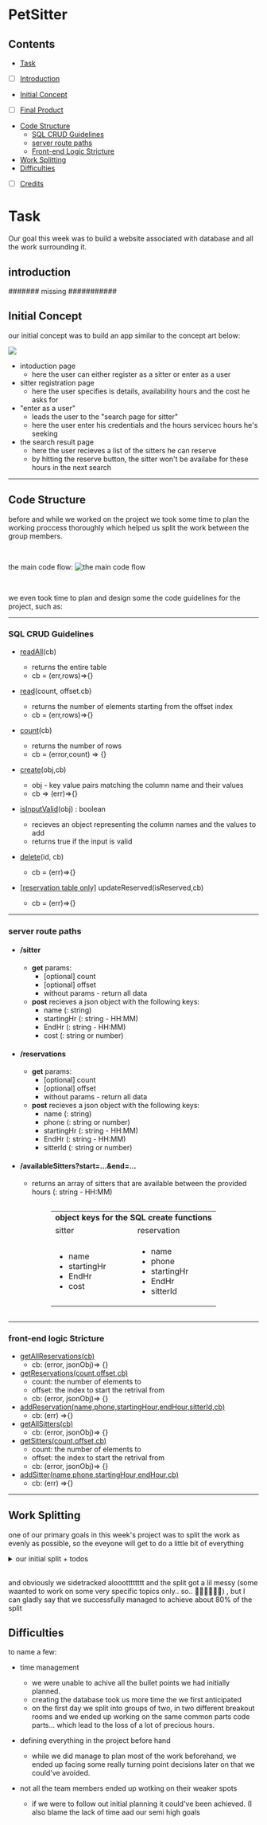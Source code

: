 # PetSitter

## Contents
- [Task](#Task)
- [ ] [Introduction](#introduction)
- [Initial Concept](#Initial-Concept)
- [ ] [Final Product](#)
- [Code Structure](#Code-Structure)
    - [SQL CRUD Guidelines](#SQL-CRUD-Guidelines)
    - [server route paths](#server-route-paths)
    - [Front-end Logic Stricture](#front-end-logic-Stricture)
- [Work Splitting](#Work-Splitting)
- [Difficulties](#Difficulties)
- [ ] [Credits](#)


# Task
Our goal this week was to build a website associated with database and all the work surrounding it.

## introduction

####### missing ###########

## Initial Concept
our initial concept was to build an app similar to the concept art below:



![](https://i.imgur.com/FiyXpx0.png)

 - intoduction page
     - here the user can either register as a sitter or enter as a user
 - sitter registration page
     - here the user specifies is details, availability hours and the cost he asks for 
 - "enter as a user" 
     - leads the user to the "search page for sitter"
     - here the user enter his credentials and the hours servicec hours he's seeking
 - the search result page
     - here the user recieves a list of the sitters he can reserve
     - by hitting the reserve button, the sitter won't be availabe for these hours in the next search




--------------------------

## Code Structure

before and while we worked on the project we took some time to plan the working proccess thoroughly which helped us split the work between the group members.

<br>

the main code flow:
![the main code flow](https://i.imgur.com/q9CNhcc.png)

<br>

we even took time to plan and design some the code guidelines for the project, such as:


--------------------------
### SQL CRUD Guidelines
- <u>readAll</u>(cb)
    - returns the entire table
    -  cb = (err,rows)=>{}
- <u>read</u>(count, offset.cb)
    -  returns the number of elements starting from the offset index
    -  cb = (err,rows)=>{} 
- <u>count</u>(cb)
    - returns the number of rows
    - cb = (error,count) => {}
- <u>create</u>(obj,cb)
    - obj - key value pairs matching the column name and their values
    - cb => (err)=>{}
- <u>isInputValid</u>(obj) : boolean
    - recieves an object representing the column names and the values to add
    - returns true if the input is valid
- <u>delete</u>(id, cb)
    - cb = (err)=>{}

- <u>[reservation table only]</u> updateReserved(isReserved,cb)
    - cb = (err)=>{}

--------------------------

### server route paths
- #### **/sitter**
    - **get** params:
        - [optional] count
        - [optional] offset    
        - without params - return all data
    - **post**
 recieves a json object with the following keys:
        - name (: string)
        - startingHr (: string - HH:MM)
        - EndHr (: string - HH:MM)
        - cost (: string or number)

- ####  **/reservations**
    - **get** params:
        - [optional] count
        - [optional] offset    
        - without params - return all data
    - **post**
 recieves a json object with the following keys:
        - name (: string)
        - phone (: string or number)
        - startingHr (: string - HH:MM)
        - EndHr (: string - HH:MM)
        - sitterId (: string or number)
        
- ####  **/availableSitters?start=...&end=...**
    - returns an array of sitters that are available between the provided hours 
(: string - HH:MM)

<div style="display:flex;justify-content:center;justify-items:center; width:100%">
    <table style="width:max-content" >
        <tr>
            <td colSpan="2">
            <B>object keys for the SQL create functions</B>
            </td>
        </tr>
        <tr>
            <td>sitter</td>
            <td>reservation</td>
        </tr>
        <tr>
            <td>
                <ul>       
                    <li>name</li>
                    <li>startingHr</li>
                    <li>EndHr</li>
                    <li>cost</li>
                </ul>
            </td>
            <td>
                <ul>       
                    <li>name</li>
                    <li>phone</li>
                    <li>startingHr</li>
                    <li>EndHr</li>
                    <li>sitterId</li>
                </ul>
            </td>
        </tr>
    </table>
</div>

--------------------------

### front-end logic Stricture
- <u> getAllReservations(cb) </u>
    - cb: (error, jsonObj)=> {}
- <u>getReservations(count,offset,cb) </u>
    - count: the number of elements to 
    - offset: the index to start the retrival from
    - cb: (error, jsonObj)=> {}
- <u>addReservation(name,phone,startingHour,endHour,sitterId,cb) </u>
    - cb: (err) =>{}
- <u>getAllSitters(cb) </u>
    - cb: (error, jsonObj)=> {}
- <u>getSitters(count,offset,cb) </u>
    - count: the number of elements to 
    - offset: the index to start the retrival from
    - cb: (error, jsonObj)=> {}
- <u>addSitter(name,phone,startingHour,endHour,cb) </u>
    - cb: (err) =>{}

--------------------------

## Work Splitting

one of our primary goals in this week's project was to split the work as evenly as possible, so the eveyone will get to do a little bit of everything

<details>
  <summary>our initial split + todos</summary>


- **<u>Marwan + Morad:</u>**
    - server
        - [x] /reservation route
        - [x] validate /reservation with params
            (check if the params that were passsed are valid)
    - SQL
        - reserveCRUD
            - [ ] read
            - [x] readAll
            - [x] count
            - [x] delete
            - [x] create
            - [ ] ~~updateReserved~~
            - [x] isInputValid
    - [x] logic
        - [x] send a get request to /sitters
        - [x] send a get request to /sitters with params
        - [x] send a post request to /sitters
    - [ ] dom
        - [ ] link the "sitter registration form" with the logic
        - [ ] link the "search button" with the logic

        

        
- **<u>Moris + Khaled</u>**
    - server
        - [x] /sitters route
        - [ ] redirect user after adding an item to the sitters list
        - [x] validate /sitters with params
    - SQL
        - settirsCRUD
            - [x] read
            - [x] readAll
            - [x] count
            - [x] delete
            - [x] create
            - [x] isInputValid
    - logic
        - [x] send a get request to /reservation
        - [x] send a get request to /reservation with params
        - [x] send a post request to /reservation
    - dom
        - [ ] link the "reserve button" with the logic
        - [ ] link the "sitters list" with the logic
   
- **<u>testing</u>**
    - [x] test server (router)
    - [ ] test database
    - [ ] test logic?


- **<u>Others</u>**
    - [x]<b>join both tables to get all available sitters</b> 
    - [x]read me file
    - [ ]host page on Heroku
    - [ ]host db on Heroku 
    - [ ]push envirement keys to Heroku
    - [ ]Security - protect against script injections
    - [ ]accessibility
    
</details>

<br>

and obviously we sidetracked aloootttttttt and the split got a lil messy (some waanted to work on some very specific topics only.. so.. 🤷‍♂️🤷‍♂️🤷‍♂️) , but I can gladly say that we successfully managed to achieve about 80% of the split


## Difficulties

to name a few:
- time management
    - we were unable to achive all the bullet points we had initially planned.
    - creating the database took us more time the we first anticipated
    - on the first day we split into groups of two, in two different breakout rooms and we ended up working on the same common parts code parts... which lead to the loss of a lot of precious hours. 

- defining everything in the project before hand
    - while we did manage to plan most of the work beforehand, we ended up facing some really turning point decisions later on that we could've avoided.
- not all the team members ended up wotking on their weaker spots
    - if we were to follow out initial planning it could've been achieved. (I also blame the lack of time aad our semi high goals
    
    
